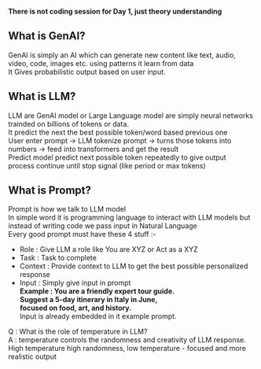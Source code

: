 **There is not coding session for Day 1, just theory understanding**
## What is GenAI?
GenAI is simply an AI which can generate new content like text, audio, video, code, images etc. using patterns it learn from data<br>
It Gives probabilistic output based on user input.

## What is LLM?
LLM are GenAI model or Large Language model are simply neural networks trainded on billions of tokens or data.<br>
It predict the next the best possible token/word based previous one<br>
User enter prompt -> LLM tokenize prompt -> turns those tokens into numbers -> feed into transformers and get the result<br>
Predict model predict next possible token repeatedly to give output<br>
process continue until stop signal (like period or max tokens)

## What is Prompt?
Prompt is how we talk to LLM model <br>
In simple word it is programming language to interact with LLM models but instead of writing code we pass input in Natural Language<br>
Every good prompt must have these 4 stuff :- <br>
- Role : Give LLM a role like You are XYZ or Act as a XYZ
- Task : Task to complete
- Context : Provide context to LLM to get the best possible personalized response
- Input : Simply give input in prompt <br>
**Example : <role> You are a friendly expert tour guide. <br><task>Suggest a 5-day itinerary in Italy in June,<br> <Context> focused on food, art, and history.**<br>
Input is already embedded in it example prompt.<br>

Q : What is the role of temperature in LLM?<br>
A : temperature controls the randomness and creativity of LLM response. High temperature high randomness, low temperature - focused and more realistic output
